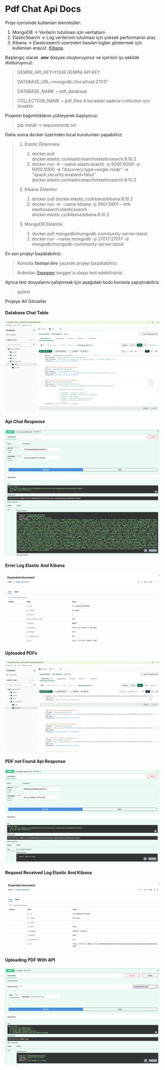 # Pdf Chat Api Docs

Proje içerisinde kullanılan teknolojiler:
1. MongoDB -> Verilerin tutulması için veritabanı
2. ElasticSearch -> Log verilerinin tutulması için yüksek performanslı araç
3. Kibana -> Elasticsearch üzerinden basılan logları göstermek için kullanılan arayüz. [Kibana](http://localhost:5601/app/discover#/ "Kibana Ui").

Başlangıç olarak **.env** dosyası oluşturuyoruz ve içerisini şu şekilde dolduruyoruz:
>GEMINI_API_KEY=YOUR GEMINI API KEY
>
>DATABASE_URL=mongodb://localhost:27017
> 
>DATABASE_NAME = pdf_database
> 
>COLLECTION_NAME = pdf_files # buradaki sadece collection için örnektir.


Projenin bağımlılıklarını yükleyerek başlıyoruz:
>pip install -r requirements.txt

Daha sonra docker üzerinden local kurulumları yapabiliriz:
> 1. Elastic Eklenmesi
> 
>    1. docker pull docker.elastic.co/elasticsearch/elasticsearch:8.10.2
>    2. docker run -d --name elasticsearch -p 9200:9200 -p 9300:9300 -e "discovery.type=single-node" -e "xpack.security.enabled=false" docker.elastic.co/elasticsearch/elasticsearch:8.10.2
> 
> 2. Kibana Eklentisi
>    1. docker pull docker.elastic.co/kibana/kibana:8.10.2
>    2. docker run -d --name kibana -p 5601:5601 --link elasticsearch:elasticsearch docker.elastic.co/kibana/kibana:8.10.2
> 
>  3. MongoDB Eklentisi
>     1. docker pull mongodb/mongodb-community-server:latest
>     2. docker run --name mongodb -p 27017:27017 -d mongodb/mongodb-community-server:latest

En son projeyi başlatabiliriz:
> Konsola **fastapi dev** yazarak projeyi başlatabiliriz.
> 
> Ardından [Swagger](http://127.0.0.1:8000/docs#/ "Projenin api dokümanı") swgger'a ulaşıp test edebilirsiniz.

Ayrıca test dosyalarını çalıştırmak için aşağıdaki kodu konsola yapıştırabiliriz
> pytest

Projeye Ait Görseller
#### Database Chat Table
![Database Chat Table](images/chat_db.png)
#### Api Chat Response
![Api Chat Response](images/chat_response.png)
#### Error Log Elastic And Kibana
![Error Log Elastic And Kibana](images/error_log.png)
#### Uploaded PDFs
![Uploaded PDFs](images/pdf_mongo.png)
#### PDF not Found Api Response
![PDF not Found Api Response](images/pdf_not_found.png)
#### Request Received Log Elastic And Kibana
![Request Received Log Elastic And Kibana](images/request_received_log.png)
#### Uploading PDF With API
![Uploading PDF With API](images/upload_pdf.png)
